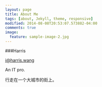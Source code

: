 ```yaml
---
layout: page
title: About Me
tags: [about, Jekyll, theme, responsive]
modified: 2014-08-08T20:53:07.573882-04:00
comments: true
image:
  feature: sample-image-2.jpg
---
```

###Harris

i@harris.wang

An IT pro.

行走在一个大城市的街上。
